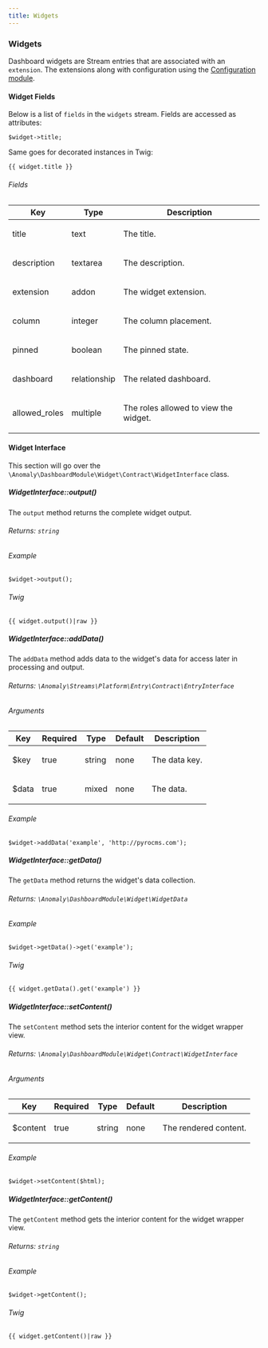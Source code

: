 ```yaml
---
title: Widgets
---
```


### Widgets

Dashboard widgets are Stream entries that are associated with an `extension`. The extensions along with configuration using the [Configuration module](/documentation/documentation/configuration-module).


#### Widget Fields

Below is a list of `fields` in the `widgets` stream. Fields are accessed as attributes:

    $widget->title;

Same goes for decorated instances in Twig:

    {{ widget.title }}

###### Fields

<table class="table table-bordered table-striped">

<thead>

<tr>

<th>Key</th>

<th>Type</th>

<th>Description</th>

</tr>

</thead>

<tbody>

<tr>

<td>

title

</td>

<td>

text

</td>

<td>

The title.

</td>

</tr>

<tr>

<td>

description

</td>

<td>

textarea

</td>

<td>

The description.

</td>

</tr>

<tr>

<td>

extension

</td>

<td>

addon

</td>

<td>

The widget extension.

</td>

</tr>

<tr>

<td>

column

</td>

<td>

integer

</td>

<td>

The column placement.

</td>

</tr>

<tr>

<td>

pinned

</td>

<td>

boolean

</td>

<td>

The pinned state.

</td>

</tr>

<tr>

<td>

dashboard

</td>

<td>

relationship

</td>

<td>

The related dashboard.

</td>

</tr>

<tr>

<td>

allowed_roles

</td>

<td>

multiple

</td>

<td>

The roles allowed to view the widget.

</td>

</tr>

</tbody>

</table>


#### Widget Interface

This section will go over the `\Anomaly\DashboardModule\Widget\Contract\WidgetInterface` class.


##### WidgetInterface::output()

The `output` method returns the complete widget output.

###### Returns: `string`

###### Example

    $widget->output();

###### Twig

    {{ widget.output()|raw }}


##### WidgetInterface::addData()

The `addData` method adds data to the widget's data for access later in processing and output.

###### Returns: `\Anomaly\Streams\Platform\Entry\Contract\EntryInterface`

###### Arguments

<table class="table table-bordered table-striped">

<thead>

<tr>

<th>Key</th>

<th>Required</th>

<th>Type</th>

<th>Default</th>

<th>Description</th>

</tr>

</thead>

<tbody>

<tr>

<td>

$key

</td>

<td>

true

</td>

<td>

string

</td>

<td>

none

</td>

<td>

The data key.

</td>

</tr>

<tr>

<td>

$data

</td>

<td>

true

</td>

<td>

mixed

</td>

<td>

none

</td>

<td>

The data.

</td>

</tr>

</tbody>

</table>

###### Example

    $widget->addData('example', 'http://pyrocms.com');


##### WidgetInterface::getData()

The `getData` method returns the widget's data collection.

###### Returns: `\Anomaly\DashboardModule\Widget\WidgetData`

###### Example

    $widget->getData()->get('example');

###### Twig

    {{ widget.getData().get('example') }}


##### WidgetInterface::setContent()

The `setContent` method sets the interior content for the widget wrapper view.

###### Returns: `\Anomaly\DashboardModule\Widget\Contract\WidgetInterface`

###### Arguments

<table class="table table-bordered table-striped">

<thead>

<tr>

<th>Key</th>

<th>Required</th>

<th>Type</th>

<th>Default</th>

<th>Description</th>

</tr>

</thead>

<tbody>

<tr>

<td>

$content

</td>

<td>

true

</td>

<td>

string

</td>

<td>

none

</td>

<td>

The rendered content.

</td>

</tr>

</tbody>

</table>

###### Example

    $widget->setContent($html);


##### WidgetInterface::getContent()

The `getContent` method gets the interior content for the widget wrapper view.

###### Returns: `string`

###### Example

    $widget->getContent();

###### Twig

    {{ widget.getContent()|raw }}

